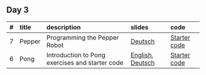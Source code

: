 ## Day 3

| #    | title  | description                                     | slides                                                                     | code                             |
| :--- | :----- | :---------------------------------------------- | :------------------------------------------------------------------------- | :------------------------------- |
| 7    | Pepper | Programming the Pepper Robot                    | [Deutsch](./Day_3/Slides/7-Pepper.pdf)                                            | [Starter code](./ "coming soon") |
| 6    | Pong   | Introduction to Pong exercises and starter code | [English](./Day_2/Slides/6-Pre-pong_en.pdf), [Deutsch](./Day_2/Slides/6-Pre_pong_de.pdf) | [Starter code](./Day_3/Code/Pong_Tutorial) |
